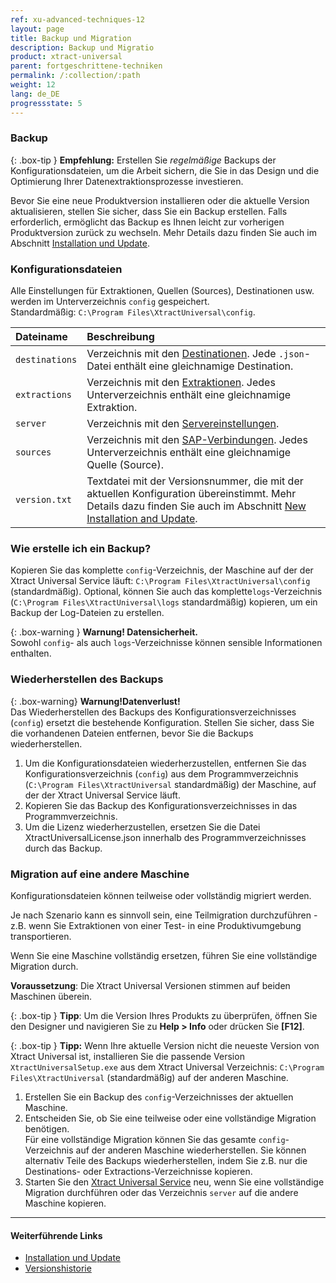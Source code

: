 ```yaml
---
ref: xu-advanced-techniques-12
layout: page
title: Backup und Migration
description: Backup und Migratio
product: xtract-universal
parent: fortgeschrittene-techniken
permalink: /:collection/:path
weight: 12
lang: de_DE
progressstate: 5
---
```



### Backup

{: .box-tip }
**Empfehlung:** Erstellen Sie *regelmäßige* Backups der Konfigurationsdateien, um die Arbeit sichern, die Sie in das Design und die Optimierung Ihrer Datenextraktionsprozesse investieren.

Bevor Sie eine neue Produktversion installieren oder die aktuelle Version aktualisieren, stellen Sie sicher, dass Sie ein Backup erstellen. 
Falls erforderlich, ermöglicht das Backup es Ihnen leicht zur vorherigen Produktversion zurück zu wechseln. 
Mehr Details dazu finden Sie auch im Abschnitt [Installation und Update](../einfuehrung/installation-und-update).

### Konfigurationsdateien 
Alle Einstellungen für Extraktionen, Quellen (Sources), Destinationen usw. werden im Unterverzeichnis `config` gespeichert.  
Standardmäßig: `C:\Program Files\XtractUniversal\config`.

|Dateiname | Beschreibung |
|:----|:---|
|`destinations`| Verzeichnis mit den [Destinationen](../xu-destinationen). Jede `.json`-Datei enthält eine gleichnamige Destination.|
| `extractions` | Verzeichnis mit den [Extraktionen](../erste-schritte/eine-neue-extraktion-anlegen). Jedes Unterverzeichnis enthält eine gleichnamige Extraktion. |
|`server`  | Verzeichnis mit den [Servereinstellungen](../server/server_einstellungen).|
| `sources` | Verzeichnis mit den [SAP-Verbindungen](../einfuehrung/sap-verbindungen-anlegen). Jedes Unterverzeichnis enthält eine gleichnamige Quelle (Source). |
| `version.txt` | Textdatei mit der Versionsnummer, die mit der aktuellen Konfiguration übereinstimmt. Mehr Details dazu finden Sie auch im Abschnitt [New Installation and Update](../einfuehrung/installation-und-update#neuinstallation-und-update).|

### Wie erstelle ich ein Backup?
Kopieren Sie das komplette `config`-Verzeichnis, der Maschine auf der der Xtract Universal Service läuft:  `C:\Program Files\XtractUniversal\config` (standardmäßig). 
Optional, können Sie auch das komplette`logs`-Verzeichnis (`C:\Program Files\XtractUniversal\logs` standardmäßig) kopieren, um ein Backup der Log-Dateien zu erstellen.

{: .box-warning }
**Warnung! Datensicherheit.** <br>
Sowohl `config`- als auch `logs`-Verzeichnisse können sensible Informationen enthalten.


### Wiederherstellen des Backups

{: .box-warning} **Warnung!Datenverlust!** <br>
Das Wiederherstellen des Backups des Konfigurationsverzeichnisses (`config`) ersetzt die bestehende Konfiguration. Stellen Sie sicher, dass Sie die vorhandenen Dateien entfernen, bevor Sie die Backups wiederherstellen.

1. Um die Konfigurationsdateien wiederherzustellen, entfernen Sie das Konfigurationsverzeichnis (`config`) aus dem Programmverzeichnis (`C:\Program Files\XtractUniversal` standardmäßig) der Maschine, auf der der Xtract Universal Service läuft.
2. Kopieren Sie das Backup des Konfigurationsverzeichnisses in das Programmverzeichnis.
3. Um die Lizenz wiederherzustellen, ersetzen Sie die Datei XtractUniversalLicense.json innerhalb des Programmverzeichnisses durch das Backup.


### Migration auf eine andere Maschine
Konfigurationsdateien können teilweise oder vollständig migriert werden.

Je nach Szenario kann es sinnvoll sein, eine Teilmigration durchzuführen - z.B. wenn Sie Extraktionen von einer Test- in eine Produktivumgebung transportieren.

Wenn Sie eine Maschine vollständig ersetzen, führen Sie eine vollständige Migration durch.

**Voraussetzung**: Die Xtract Universal Versionen stimmen auf beiden Maschinen überein.

{: .box-tip }
**Tipp**: Um die Version Ihres Produkts zu überprüfen, öffnen Sie den Designer und navigieren Sie zu **Help > Info** oder drücken Sie **[F12]**.

{: .box-tip }
**Tipp:** Wenn Ihre aktuelle Version nicht die neueste Version von Xtract Universal ist, installieren Sie die passende Version `XtractUniversalSetup.exe` aus dem Xtract Universal Verzeichnis: `C:\Program Files\XtractUniversal` (standardmäßig) auf der anderen Maschine.


1. Erstellen Sie ein Backup des `config`-Verzeichnisses der aktuellen Maschine.
2. Entscheiden Sie, ob Sie eine teilweise oder eine vollständige Migration benötigen. <br> 
Für eine vollständige Migration können Sie das gesamte `config`-Verzeichnis auf der anderen Maschine wiederherstellen.
Sie können alternativ Teile des Backups wiederherstellen, indem Sie z.B. nur die Destinations- oder Extractions-Verzeichnisse kopieren.
3. Starten Sie den [Xtract Universal Service](../server/server-starten) neu, wenn Sie eine vollständige Migration durchführen oder das Verzeichnis `server` auf die andere Maschine kopieren.

****
#### Weiterführende Links
- [Installation und Update](./installation-und-update)
- [Versionshistorie](https://kb.theobald-software.com/version-history/xtract-universal-version-history)
